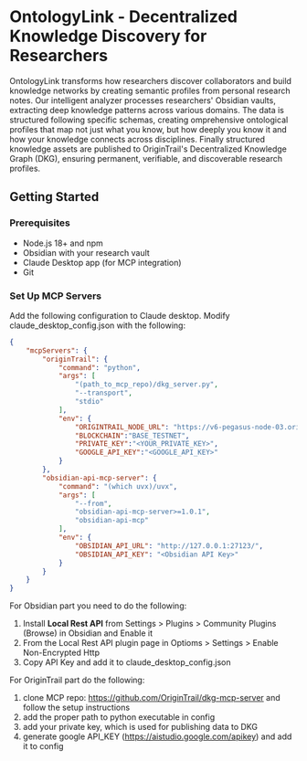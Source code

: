 # OntologyLink - Decentralized Knowledge Discovery for Researchers

OntologyLink transforms how researchers discover collaborators and build knowledge networks by creating semantic profiles from personal research notes. Our intelligent analyzer processes researchers' Obsidian vaults, extracting deep knowledge patterns across various domains. The data is structured following specific schemas, creating omprehensive ontological profiles that map not just what you know, but how deeply you know it and how your knowledge connects across disciplines. Finally structured knowledge assets are published to OriginTrail's Decentralized Knowledge Graph (DKG), ensuring permanent, verifiable, and discoverable research profiles.

## Getting Started

### Prerequisites

- Node.js 18+ and npm
- Obsidian with your research vault
- Claude Desktop app (for MCP integration)
- Git

### Set Up MCP Servers
Add the following configuration to Claude desktop. Modify claude_desktop_config.json with the following:

```json
{
    "mcpServers": {
        "originTrail": {
            "command": "python",
            "args": [
                "(path_to_mcp_repo)/dkg_server.py",
                "--transport",
                "stdio"
            ],
            "env": {
                "ORIGINTRAIL_NODE_URL": "https://v6-pegasus-node-03.origin-trail.network:8900",
                "BLOCKCHAIN":"BASE_TESTNET",
                "PRIVATE_KEY":"<YOUR_PRIVATE_KEY>",
                "GOOGLE_API_KEY":"<GOOGLE_API_KEY>"
            }
        },
        "obsidian-api-mcp-server": {
            "command": "(which uvx)/uvx",
            "args": [
                "--from",
                "obsidian-api-mcp-server>=1.0.1",
                "obsidian-api-mcp"
            ], 
            "env": {
                "OBSIDIAN_API_URL": "http://127.0.0.1:27123/",
                "OBSIDIAN_API_KEY": "<Obsidian API Key>"
            }
        }
    }
}
```
For Obsidian part you need to do the following:
1. Install **Local Rest API** from Settings > Plugins > Community Plugins (Browse) in Obsidian and Enable it
2. From the Local Rest API plugin page in Optioms > Settings > Enable Non-Encrypted Http
3. Copy API Key and add it to claude_desktop_config.json

For OriginTrail part do the following:
1. clone MCP repo: https://github.com/OriginTrail/dkg-mcp-server and follow the setup instructions
2. add the proper path to python executable in config
3. add your private key, which is used for publishing data to DKG
4. generate google API_KEY (https://aistudio.google.com/apikey) and add it to config
